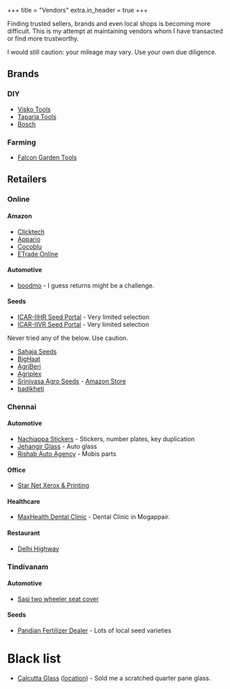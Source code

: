 +++
title = "Vendors"
extra.in_header = true
+++

Finding trusted sellers, brands and even local shops is becoming more difficult.
This is my attempt at maintaining vendors whom I have transacted or find more
trustworthy.

I would still caution: your mileage may vary. Use your own due diligence.

## Brands
### DIY
* [Visko Tools](https://www.amazon.in/stores/ViskoTools/Homepage/page/AD0445EC-669F-43E5-B85D-9F635EF225C6?=&_encoding=UTF8&tag=arunkd1305-21&linkCode=ur2&linkId=d24bc7771ed915a9bfdd8bfe1f51decd&camp=3638&creative=24630&ref_=cm_sw_r_cp_ud_ast_store_CVAPZ4T94Z4KTNH1T7G2)
* [Taparia Tools](https://www.amazon.in/s?k=Taparia)
* [Bosch](https://www.amazon.in/stores/Bosch/page/0E93D3A1-983B-4070-A62B-7252FAE13372)
### Farming
* [Falcon Garden Tools](https://www.amazon.in/stores/FALCON/Homepage/page/1BE547AA-D59D-462D-AD7F-D86E28889179?ref_=cm_sw_r_cp_ud_ast_store_2EQ4ZA7Q8Y9KF5P3VG2Y)


## Retailers
### Online
#### Amazon
* [Clicktech](https://www.amazon.in/l/27943762031?ie=UTF8&marketplaceID=A21TJRUUN4KGV&me=AH017Z3M1ZJ3T)
* [Appario](https://www.amazon.in/l/27943762031?ie=UTF8&marketplaceID=A21TJRUUN4KGV&me=A14CZOWI0VEHLG)
* [Cocoblu](https://www.amazon.in/l/27943762031?ie=UTF8&marketplaceID=A21TJRUUN4KGV&me=A1WYWER0W24N8S)
* [ETrade Online](https://www.amazon.in/l/27943762031?ie=UTF8&marketplaceID=A21TJRUUN4KGV&me=A2AL6IVND0I91F)
#### Automotive
* [boodmo](https://boodmo.com/) - I guess returns might be a challenge.
#### Seeds
* [ICAR-IIHR Seed Portal](https://seed.iihr.res.in/) - Very limited selection
* [ICAR-IIVR Seed Portal](https://iivr.icar.gov.in/sp/) - Very limited selection

Never tried any of the below. Use caution.
* [Sahaja Seeds](https://www.sahajaseeds.com/)
* [BigHaat](https://www.bighaat.com/collections/field-crops)
* [AgriBeri](https://agribegri.com/buy-cheap-agricultural-seeds-online-in-india.php)
* [Agriplex](https://www.agriplexindia.com/collections/fodders-seeds)
* [Srinivasa Agro Seeds](https://srinivasaagroseeds.com/) - [Amazon Store](https://www.amazon.in/l/27943762031?ie=UTF8&marketplaceID=A21TJRUUN4KGV&me=A9QBS8F5BO0BK)
* [badikheti](https://www.badikheti.com/shop/seeds)

### Chennai
#### Automotive
* [Nachiappa Stickers](https://maps.app.goo.gl/net8JSx45uy2g2oh9) - Stickers, number plates, key duplication
* [Jehangir Glass](https://maps.app.goo.gl/8CaK88WvvdiqYCA36) - Auto glass
* [Rishab Auto Agency](https://maps.app.goo.gl/6sn6RYT3EsKtuVfg8) - Mobis parts

#### Office
* [Star Net Xerox & Printing](https://maps.app.goo.gl/u2ffmgRK6hD1Mmr98)

#### Healthcare
* [MaxHealth Dental Clinic](https://maps.app.goo.gl/rhLJ83CKqF6TyGYz7) - Dental Clinic in Mogappair.

#### Restaurant
* [Delhi Highway](https://maps.app.goo.gl/bH4nVbmtftLan6mD7)

### Tindivanam
#### Automotive
* [Sasi two wheeler seat cover](https://maps.app.goo.gl/GvDuEJUTnBwQrEEu9)

#### Seeds
* [Pandian Fertilizer Dealer](https://maps.app.goo.gl/Tm3Qn5bwv1rH7Vm38) - Lots of local seed varieties

# Black list
* [Calcutta Glass](https://calcuttamotorglass.com/) ([location](https://maps.app.goo.gl/teqzKfjepef7NBeJ7)) - Sold me a scratched quarter pane glass.